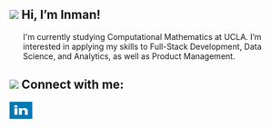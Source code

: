 <h2>   <img src= "https://media.giphy.com/media/l1J9FPSDICtf7lHtC/giphy.gif" width = "25px"> Hi, I’m Inman! </h2> 
<ul>I'm currently studying Computational Mathematics at UCLA. I’m interested in applying my skills to Full-Stack Development, Data Science, and Analytics, as well as Product Management.</ul>

<h2><img src="https://media.giphy.com/media/cjzVpCjVvXgxYGzRGS/giphy.gif" width="25px"> Connect with me:</h2>
<a href="https://www.linkedin.com/in/inman-costa-436410256" target="blank"><img align="center" src="https://github.com/edent/SuperTinyIcons/blob/master/images/svg/linkedin.svg" alt="inman-costa" height="30" width="40" /></a>


  
<!---
inmancosta/inmancosta is a ✨ special ✨ repository because its `README.md` (this file) appears on your GitHub profile.
You can click the Preview link to take a look at your changes.
--->

